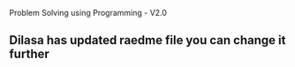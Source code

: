 Problem Solving using Programming - V2.0

## Dilasa has updated raedme file you can change it further